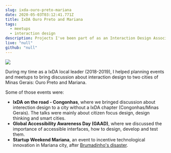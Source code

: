 ```yaml
---
slug: ixda-ouro-preto-mariana
date: 2020-05-03T03:12:41.771Z
title: IxDA Ouro Preto and Mariana
tags:
  - meetups
  - interaction design
description: Projects I've been part of as an Interaction Design Association local leader
live: "null"
github: "null"
---
```

![ ](/img/61778831_2488280397872234_5232139558103023616_n.jpg " ")

During my time as a IxDA local leader (2018-2019), I helped planning events and meetups to bring discussion about interaction design to two cities of Minas Gerais: Ouro Preto and Mariana.

Some of those events were: 

* <strong>IxDA on the road - Congonhas</strong>, where we bringed discussion about interection design to a city without a IxDA chapter (Congonhas/Minas Gerais). The talks were mainly about citizen focus design, design thinking and smart cities. 
* <strong>Global Accessibility Awareness Day (GAAD)</strong>, where we discussed the importance of accessible interfaces, how to design, develop and test them.
* <strong>Startup Weekend Mariana</strong>, an event to incentive technological innovation in Mariana city, after [Brumadinho's disaster](https://www.bbc.com/news/world-latin-america-51220373).